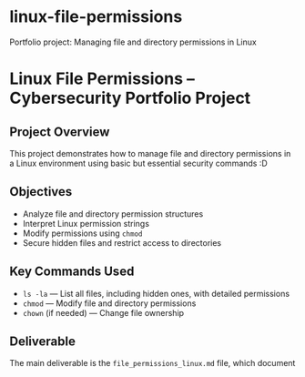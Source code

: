 # linux-file-permissions
Portfolio project: Managing file and directory permissions in Linux
# Linux File Permissions – Cybersecurity Portfolio Project

## Project Overview

This project demonstrates how to manage file and directory permissions in a Linux environment using basic but essential security commands :D

## Objectives

- Analyze file and directory permission structures
- Interpret Linux permission strings
- Modify permissions using `chmod`
- Secure hidden files and restrict access to directories

## Key Commands Used

- `ls -la` — List all files, including hidden ones, with detailed permissions
- `chmod` — Modify file and directory permissions
- `chown` (if needed) — Change file ownership

## Deliverable

The main deliverable is the `file_permissions_linux.md` file, which document
